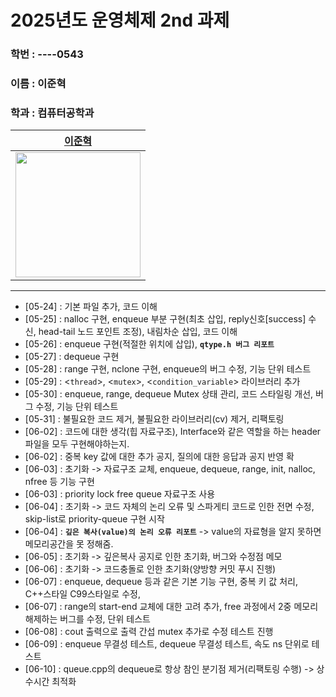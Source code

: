 # 2025년도 운영체제 2nd 과제

### **학번 : ----0543**
### **이름 : 이준혁**
### **학과 : 컴퓨터공학과**

|[이준혁](https://github.com/beejh02)|
|:---:|
|<img src="https://avatars.githubusercontent.com/u/91623756?v=4" width="200" />|

---
- [05-24] : 기본 파일 추가, 코드 이해
- [05-25] : nalloc 구현, enqueue 부분 구현(최초 삽입, reply신호[success] 수신, head-tail 노드 포인트 조정), 내림차순 삽입, 코드 이해
- [05-26] : enqueue 구현(적절한 위치에 삽입), **`qtype.h 버그 리포트`**
- [05-27] : dequeue 구현
- [05-28] : range 구현, nclone 구현, enqueue의 버그 수정, 기능 단위 테스트
- [05-29] : <`thread`>, <`mutex`>, <`condition_variable`> 라이브러리 추가
- [05-30] : enqueue, range, dequeue Mutex 상태 관리, 코드 스타일링 개선, 버그 수정, 기능 단위 테스트
- [05-31] : 불필요한 코드 제거, 불필요한 라이브러리(cv) 제거, 리팩토링
- [06-02] : 코드에 대한 생각(힙 자료구조), Interface와 같은 역할을 하는 header 파일을 모두 구현해야하는지.
- [06-02] : 중복 key 값에 대한 추가 공지, 질의에 대한 응답과 공지 반영 확
- [06-03] : 초기화 -> 자료구조 교체, enqueue, dequeue, range, init, nalloc, nfree 등 기능 구현
- [06-03] : priority lock free queue 자료구조 사용
- [06-04] : 초기화 -> 코드 자체의 논리 오류 및 스파게티 코드로 인한 전면 수정, skip-list로 priority-queue 구현 시작
- [06-04] : **`깊은 복사(value)의 논리 오류 리포트`** -> value의 자료형을 알지 못하면 메모리공간을 못 정해줌.
- [06-05] : 초기화 -> 깊은복사 공지로 인한 초기화, 버그와 수정점 메모
- [06-06] : 초기화 -> 코드충돌로 인한 초기화(양방향 커밋 푸시 진행)
- [06-07] : enqueue, dequeue 등과 같은 기본 기능 구현, 중복 키 값 처리, C++스타일 C99스타일로 수정,
- [06-07] : range의 start-end 교체에 대한 고려 추가, free 과정에서 2중 메모리 해제하는 버그를 수정, 단위 테스트
- [06-08] : cout 출력으로 출력 간섭 mutex 추가로 수정 테스트 진행
- [06-09] : enqueue 무결성 테스트, dequeue 무결성 테스트, 속도 ns 단위로 테스트
- [06-10] : queue.cpp의 dequeue로 항상 참인 분기점 제거(리팩토링 수행) -> 상수시간 최적화
